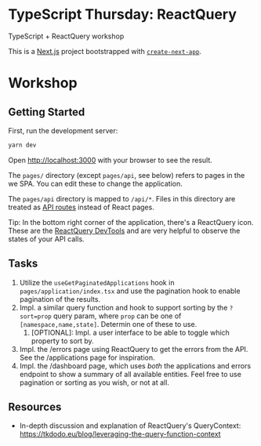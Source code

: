 # TypeScript Thursday: ReactQuery

TypeScript + ReactQuery workshop

This is a [Next.js](https://nextjs.org/) project bootstrapped with [`create-next-app`](https://github.com/vercel/next.js/tree/canary/packages/create-next-app).

# Workshop

## Getting Started

First, run the development server:

```bash
yarn dev
```

Open [http://localhost:3000](http://localhost:3000) with your browser to see the result.

The `pages/` directory (except `pages/api`, see below) refers to pages in the we SPA. You can edit these to change the application.

The `pages/api` directory is mapped to `/api/*`. Files in this directory are treated as [API routes](https://nextjs.org/docs/api-routes/introduction) instead of React pages.

Tip: In the bottom right corner of the application, there's a ReactQuery icon. These are the [ReactQuery DevTools](https://react-query-v3.tanstack.com/devtools) and are very helpful to observe the states of your API calls.

## Tasks

1. Utilize the `useGetPaginatedApplications` hook in `pages/application/index.tsx` and use the pagination hook to enable pagination of the results.
2. Impl. a similar query function and hook to support sorting by the `?sort=prop` query param, where `prop` can be one of `[namespace,name,state]`. Determin one of these to use.
   1. [OPTIONAL]: Impl. a user interface to be able to toggle which property to sort by.
3. Impl. the /errors page using ReactQuery to get the errors from the API. See the /applications page for inspiration.
4. Impl. the /dashboard page, which uses _both_ the applications and errors endpoint to show a summary of all available entities. Feel free to use pagination or sorting as you wish, or not at all.

## Resources

- In-depth discussion and explanation of ReactQuery's QueryContext: https://tkdodo.eu/blog/leveraging-the-query-function-context
